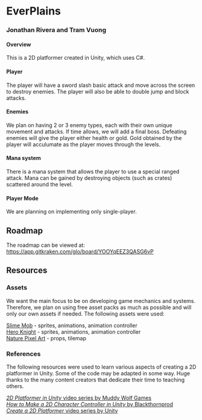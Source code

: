# EverPlains
### Jonathan Rivera and Tram Vuong

#### Overview
This is a 2D platformer created in Unity, which uses C#.

#### Player
The player will have a sword slash basic attack and move across the screen to destroy enemies.  The player will also be able to double jump and block attacks.

#### Enemies
We plan on having 2 or 3 enemy types, each with their own unique movement and attacks. If time allows, we will add a final boss. Defeating enemies will give the player either health or gold. Gold obtained by the player will acculumate as the player moves through the levels. 

#### Mana system
There is a mana system that allows the player to use a special ranged attack. Mana can be gained by destroying objects (such as crates) scattered around the level. 

#### Player Mode
We are planning on implementing only single-player.

## Roadmap
The roadmap can be viewed at: https://app.gitkraken.com/glo/board/YOOYqEEZ3QASG6vP

## Resources

### Assets
We want the main focus to be on developing game mechanics and systems. Therefore, we plan on using free asset packs as much as possible and will only our own assets if needed. The following assets were used:

[Slime Mob](https://assetstore.unity.com/packages/2d/characters/free-pixel-mob-113577) - sprites, animations, animation controller  
[Hero Knight](https://assetstore.unity.com/packages/2d/characters/hero-knight-pixel-art-165188) - sprites, animations, animation controller  
[Nature Pixel Art](https://assetstore.unity.com/packages/2d/environments/nature-pixel-art-base-assets-free-151370) - props, tilemap

### References
The following resources were used to learn various aspects of creating a 2D platformer in Unity. Some of the code may be adapted in some way. Huge thanks to the many content creators that dedicate their time to teaching others.

[*2D Platformer in Unity* video series by Muddy Wolf Games](https://www.youtube.com/playlist?list=PLfX6C2dxVyLw5kerGvTxB-8xqVINe85gw)  
[*How to Make a 2D Character Controller in Unity* by Blackthornprod](https://www.youtube.com/watch?v=CeXAiaQOzmY)  
[*Create a 2D Platformer* video series by Unity](https://www.youtube.com/watch?v=j29NgzV8Dw4)
